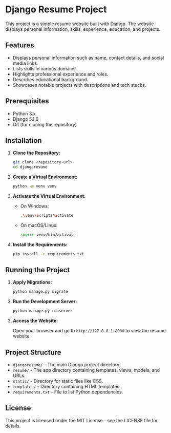 # Django Resume Project

This project is a simple resume website built with Django. The website displays personal information, skills, experience, education, and projects.

## Features

- Displays personal information such as name, contact details, and social media links.
- Lists skills in various domains.
- Highlights professional experience and roles.
- Describes educational background.
- Showcases notable projects with descriptions and tech stacks.

## Prerequisites

- Python 3.x
- Django 5.1.6
- Git (for cloning the repository)

## Installation

1. **Clone the Repository:**

   ```bash
   git clone <repository-url>
   cd djangoresume
   ```

2. **Create a Virtual Environment:**

   ```bash
   python -m venv venv
   ```

3. **Activate the Virtual Environment:**

   - On Windows:

     ```bash
     .\venv\Scripts\activate
     ```

   - On macOS/Linux:

     ```bash
     source venv/bin/activate
     ```

4. **Install the Requirements:**

   ```bash
   pip install -r requirements.txt
   ```

## Running the Project

1. **Apply Migrations:**

   ```bash
   python manage.py migrate
   ```

2. **Run the Development Server:**

   ```bash
   python manage.py runserver
   ```

3. **Access the Website:**

   Open your browser and go to `http://127.0.0.1:8000` to view the resume website.

## Project Structure

- `djangoresume/` - The main Django project directory.
- `resume/` - The app directory containing templates, views, models, and URLs.
- `static/` - Directory for static files like CSS.
- `templates/` - Directory containing HTML templates.
- `requirements.txt` - File to list Python dependencies.

## License

This project is licensed under the MIT License - see the LICENSE file for details.
